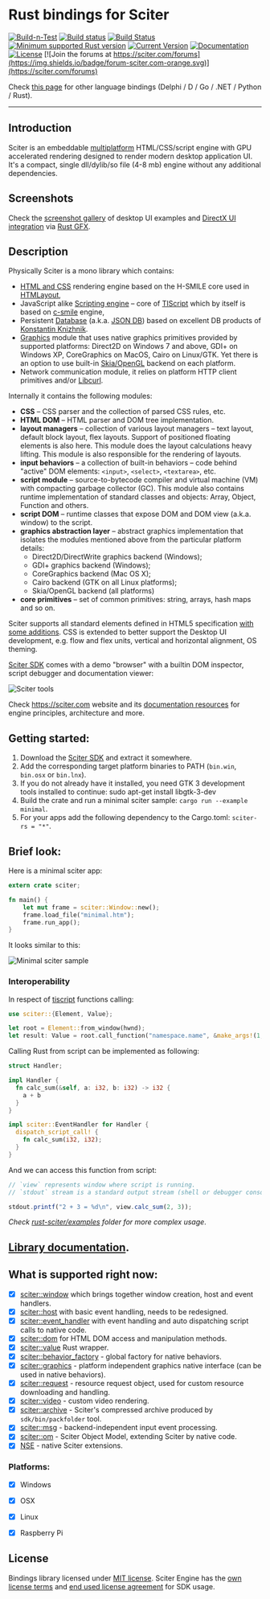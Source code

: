 # Rust bindings for Sciter

[![Build-n-Test](https://github.com/sciter-sdk/rust-sciter/actions/workflows/cargo.yml/badge.svg?branch=master)](https://github.com/sciter-sdk/rust-sciter/actions/workflows/cargo.yml)
[![Build status](https://ci.appveyor.com/api/projects/status/cbrisyh792mmmd08/branch/master?svg=true)](https://ci.appveyor.com/project/pravic/rust-sciter)
[![Build Status](https://img.shields.io/travis/sciter-sdk/rust-sciter/master.svg)](https://travis-ci.org/sciter-sdk/rust-sciter)
[![Minimum supported Rust version](https://img.shields.io/badge/rustc-1.38+-green.svg)](https://github.com/sciter-sdk/rust-sciter/commits/master/.travis.yml)
[![Current Version](https://img.shields.io/crates/v/sciter-rs.svg)](https://crates.io/crates/sciter-rs)
[![Documentation](https://docs.rs/sciter-rs/badge.svg)](https://docs.rs/sciter-rs)
[![License](https://img.shields.io/crates/l/sciter-rs.svg)](https://crates.io/crates/sciter-rs)
[![Join the forums at https://sciter.com/forums](https://img.shields.io/badge/forum-sciter.com-orange.svg)](https://sciter.com/forums)

Check [this page](https://sciter.com/developers/sciter-sdk-bindings/) for other language bindings (Delphi / D / Go / .NET / Python / Rust).

----


## Introduction

Sciter is an embeddable [multiplatform](https://sciter.com/sciter/crossplatform/) HTML/CSS/script engine with GPU accelerated rendering designed to render modern desktop application UI. It's a compact, single dll/dylib/so file (4-8 mb) engine without any additional dependencies.


## Screenshots

Check the [screenshot gallery](https://github.com/oskca/sciter#sciter-desktop-ui-examples) of desktop UI examples
and [DirectX UI integration](https://github.com/pravic/rust-gfx-sciter) via [Rust GFX](https://github.com/gfx-rs/gfx).


## Description

Physically Sciter is a mono library which contains:

* [HTML and CSS](https://sciter.com/developers/for-web-programmers/) rendering engine based on the H-SMILE core used in [HTMLayout](https://terrainformatica.com/a-homepage-section/htmlayout/),
* JavaScript alike [Scripting engine](https://sciter.com/developers/sciter-docs/) – core of [TIScript](https://sciter.com/developers/for-web-programmers/tiscript-vs-javascript/) which by itself is based on [c-smile](https://c-smile.sourceforge.net/) engine,
* Persistent [Database](https://sciter.com/docs/content/script/Storage.htm) (a.k.a. [JSON DB](https://terrainformatica.com/2006/10/what-the-hell-is-that-json-db/)) based on excellent DB products of [Konstantin Knizhnik](http://garret.ru/databases.html).
* [Graphics](https://sciter.com/docs/content/sciter/Graphics.htm) module that uses native graphics primitives provided by supported platforms: Direct2D on Windows 7 and above, GDI+ on Windows XP, CoreGraphics on MacOS, Cairo on Linux/GTK. Yet there is an option to use built-in [Skia/OpenGL](https://skia.org/) backend on each platform.
* Network communication module, it relies on platform HTTP client primitives and/or [Libcurl](https://curl.haxx.se/).


Internally it contains the following modules:

* **CSS** – CSS parser and the collection of parsed CSS rules, etc.
* **HTML DOM** – HTML parser and DOM tree implementation.
* **layout managers** – collection of various layout managers – text layout, default block layout, flex layouts. Support of positioned floating elements is also here. This module does the layout calculations heavy lifting. This module is also responsible for the rendering of layouts.
* **input behaviors** – a collection of built-in behaviors – code behind "active" DOM elements: `<input>`, `<select>`, `<textarea>`, etc.
* **script module** – source-to-bytecode compiler and virtual machine (VM) with compacting garbage collector (GC). This module also contains runtime implementation of standard classes and objects: Array, Object, Function and others.
* **script DOM** – runtime classes that expose DOM and DOM view (a.k.a. window) to the script.
* **graphics abstraction layer** – abstract graphics implementation that isolates the modules mentioned above from the particular platform details:
    * Direct2D/DirectWrite graphics backend (Windows);
    * GDI+ graphics backend (Windows);
    * CoreGraphics backend (Mac OS X);
    * Cairo backend (GTK on all Linux platforms);
    * Skia/OpenGL backend (all platforms)
* **core primitives** – set of common primitives: string, arrays, hash maps and so on.


Sciter supports all standard elements defined in HTML5 specification [with some additions](https://sciter.com/developers/for-web-programmers/). CSS is extended to better support the Desktop UI development, e.g. flow and flex units, vertical and horizontal alignment, OS theming.

[Sciter SDK](https://sciter.com/download/) comes with a demo "browser" with a builtin DOM inspector, script debugger and documentation viewer:

![Sciter tools](https://sciter.com/wp-content/uploads/2015/10/dom-tree-in-inspector-640x438.png)

Check <https://sciter.com> website and its [documentation resources](https://sciter.com/developers/) for engine principles, architecture and more.


## Getting started:

1. Download the [Sciter SDK](https://sciter.com/download/) and extract it somewhere.
2. Add the corresponding target platform binaries to PATH (`bin.win`, `bin.osx` or `bin.lnx`).
3. If you do not already have it installed, you need GTK 3 development tools installed to continue:
    sudo apt-get install libgtk-3-dev
4. Build the crate and run a minimal sciter sample: `cargo run --example minimal`.
5. For your apps add the following dependency to the Cargo.toml: `sciter-rs = "*"`.


## Brief look:

Here is a minimal sciter app:

```rust
extern crate sciter;

fn main() {
    let mut frame = sciter::Window::new();
    frame.load_file("minimal.htm");
    frame.run_app();
}
```

It looks similar to this:

![Minimal sciter sample](https://i.imgur.com/ojcM5JJ.png)

### Interoperability

In respect of [tiscript](https://www.codeproject.com/Articles/33662/TIScript-language-a-gentle-extension-of-JavaScript) functions calling:
```rust
use sciter::{Element, Value};

let root = Element::from_window(hwnd);
let result: Value = root.call_function("namespace.name", &make_args!(1,"2",3));
```

Calling Rust from script can be implemented as following:
```rust
struct Handler;

impl Handler {
  fn calc_sum(&self, a: i32, b: i32) -> i32 {
    a + b
  }
}

impl sciter::EventHandler for Handler {
  dispatch_script_call! {
    fn calc_sum(i32, i32);
  }
}
```

And we can access this function from script:
```js
// `view` represents window where script is running.
// `stdout` stream is a standard output stream (shell or debugger console, for example)

stdout.printf("2 + 3 = %d\n", view.calc_sum(2, 3));
```

_Check [rust-sciter/examples](https://github.com/sciter-sdk/rust-sciter/tree/master/examples) folder for more complex usage_.


## [Library documentation](https://docs.rs/sciter-rs/).


## What is supported right now:

* [x] [sciter::window](https://github.com/c-smile/sciter-sdk/blob/master/include/sciter-x-window.hpp) which brings together window creation, host and event handlers.
* [x] [sciter::host](https://github.com/c-smile/sciter-sdk/blob/master/include/sciter-x-host-callback.h) with basic event handling, needs to be redesigned.
* [x] [sciter::event_handler](https://github.com/c-smile/sciter-sdk/blob/master/include/sciter-x-behavior.h) with event handling and auto dispatching script calls to native code.
* [x] [sciter::dom](https://github.com/c-smile/sciter-sdk/blob/master/include/sciter-x-dom.hpp) for HTML DOM access and manipulation methods.
* [x] [sciter::value](https://github.com/c-smile/sciter-sdk/blob/master/include/value.hpp) Rust wrapper.
* [x] [sciter::behavior_factory](https://github.com/c-smile/sciter-sdk/blob/master/include/sciter-x-behavior.h) - global factory for native behaviors.
* [x] [sciter::graphics](https://github.com/c-smile/sciter-sdk/blob/master/include/sciter-x-graphics.hpp) - platform independent graphics native interface (can be used in native behaviors).
* [x] [sciter::request](https://github.com/c-smile/sciter-sdk/blob/master/include/sciter-x-request.hpp) - resource request object, used for custom resource downloading and handling.
* [x] [sciter::video](https://github.com/c-smile/sciter-sdk/blob/master/include/sciter-x-video-api.h) - custom video rendering.
* [x] [sciter::archive](https://github.com/c-smile/sciter-sdk/blob/master/include/sciter-x-host-callback.h) - Sciter's compressed archive produced by `sdk/bin/packfolder` tool.
* [x] [sciter::msg](https://github.com/c-smile/sciter-sdk/blob/master/include/sciter-x-msg.h) - backend-independent input event processing.
* [x] [sciter::om](https://github.com/c-smile/sciter-sdk/blob/master/include/sciter-om.h) - Sciter Object Model, extending Sciter by native code.
* [x] [NSE](https://sciter.com/include-library-name-native-extensions/) - native Sciter extensions.

### Platforms:

* [x] Windows
* [x] OSX
* [x] Linux
* [x] Raspberry Pi


## License

Bindings library licensed under [MIT license](https://opensource.org/licenses/MIT). Sciter Engine has the [own license terms](https://sciter.com/prices/) and [end used license agreement](https://github.com/c-smile/sciter-sdk/blob/master/license.htm) for SDK usage.
